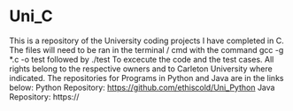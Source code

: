 # Uni_C
This is a repository of the University coding projects I have completed in C.
The files will need to be ran in the terminal / cmd with the command
gcc -g *.c -o test
followed by
./test
To excecute the code and the test cases.
All rights belong to the respective owners and to Carleton University where indicated.
The repositories for Programs in Python and Java are in the links below:
Python Repository: https://github.com/ethiscold/Uni_Python
Java Repository: https://
